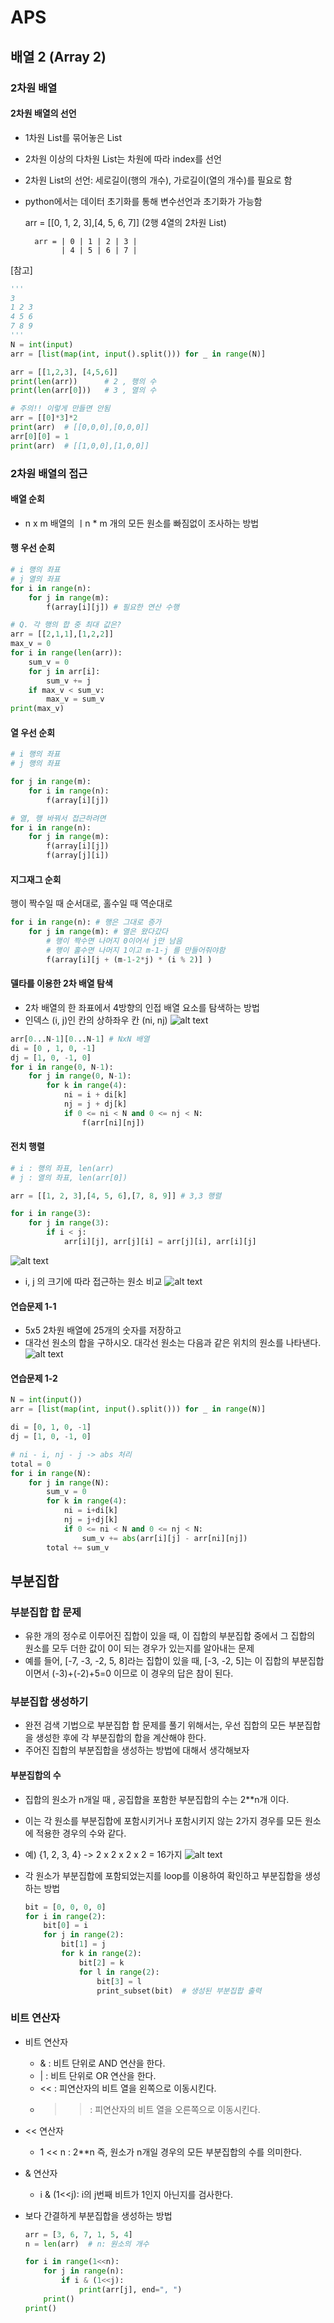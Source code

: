 # APS
## 배열 2 (Array 2)
### 2차원 배열

#### 2차원 배열의 선언
- 1차원 List를 묶어놓은 List
- 2차원 이상의 다차원 List는 차원에 따라 index를 선언
- 2차원 List의 선언: 세로길이(행의 개수), 가로길이(열의 개수)를 필요로 함
- python에서는 데이터 초기화를 통해 변수선언과 초기화가 가능함

    arr = [[0, 1, 2, 3],[4, 5, 6, 7]] (2행 4열의 2차원 List)

        arr = | 0 | 1 | 2 | 3 |
              | 4 | 5 | 6 | 7 |

[참고]

```py
'''
3
1 2 3
4 5 6
7 8 9 
'''
N = int(input)
arr = [list(map(int, input().split())) for _ in range(N)]

arr = [[1,2,3], [4,5,6]]
print(len(arr))      # 2 , 행의 수
print(len(arr[0]))   # 3 , 열의 수

# 주의!! 이렇게 만들면 안됨
arr = [[0]*3]*2
print(arr)  # [[0,0,0],[0,0,0]]
arr[0][0] = 1
print(arr)  # [[1,0,0],[1,0,0]]
```

### 2차원 배열의 접근
#### 배열 순회
- n x m 배열의 ㅣn * m 개의 모든 원소를 빠짐없이 조사하는 방법

#### 행 우선 순회
```py
# i 행의 좌표
# j 열의 좌표
for i in range(n):
    for j in range(m):
        f(array[i][j]) # 필요한 연산 수행

# Q. 각 행의 합 중 최대 값은?
arr = [[2,1,1],[1,2,2]]
max_v = 0
for i in range(len(arr)):
    sum_v = 0
    for j in arr[i]:
        sum_v += j
    if max_v < sum_v:
        max_v = sum_v
print(max_v)
```

#### 열 우선 순회
```py
# i 행의 좌표
# j 행의 좌표

for j in range(m):
    for i in range(n):
        f(array[i][j])

# 열, 행 바꿔서 접근하려면
for i in range(n):
    for j in range(m):
        f(array[i][j])
        f(array[j][i])
```

#### 지그재그 순회

행이 짝수일 때 순서대로, 홀수일 때 역순대로

```py
for i in range(n): # 행은 그대로 증가
    for j in range(m): # 열은 왔다갔다
        # 행이 짝수면 나머지 0이어서 j만 남음
        # 행이 홀수면 나머지 1이고 m-1-j 를 만들어줘야함 
        f(array[i][j + (m-1-2*j) * (i % 2)] )  
```
#### 델타를 이용한 2차 배열 탐색
- 2차 배열의 한 좌표에서 4방향의 인접 배열 요소를 탐색하는 방법
- 인덱스 (i, j)인 칸의 상하좌우 칸 (ni, nj)
    ![alt text](/Algorithm/notebooks/images/image-8.png)

```py
arr[0...N-1][0...N-1] # NxN 배열
di = [0 , 1, 0, -1]
dj = [1, 0, -1, 0]
for i in range(0, N-1):
    for j in range(0, N-1):
        for k in range(4):
            ni = i + di[k]
            nj = j + dj[k]
            if 0 <= ni < N and 0 <= nj < N:
                f(arr[ni][nj]) 
```
#### 전치 행렬
```py
# i : 행의 좌표, len(arr)
# j : 열의 좌표, len(arr[0])

arr = [[1, 2, 3],[4, 5, 6],[7, 8, 9]] # 3,3 행렬

for i in range(3):
    for j in range(3):
        if i < j:
            arr[i][j], arr[j][i] = arr[j][i], arr[i][j]
```
![alt text](image.png)

- i, j 의 크기에 따라 접근하는 원소 비교
    ![alt text](image-1.png)

#### 연습문제 1-1

- 5x5 2차원 배열에 25개의 숫자를 저장하고
- 대각선 원소의 합을 구하시오. 대각선 원소는 다음과 같은 위치의 원소를 나타낸다.
    ![alt text](image-2.png)

#### 연습문제 1-2

```py
N = int(input())
arr = [list(map(int, input().split())) for _ in range(N)]

di = [0, 1, 0, -1]
dj = [1, 0, -1, 0]

# ni - i, nj - j -> abs 처리
total = 0
for i in range(N):
    for j in range(N):
        sum_v = 0
        for k in range(4):
            ni = i+di[k]
            nj = j+dj[k]
            if 0 <= ni < N and 0 <= nj < N:
                sum_v += abs(arr[i][j] - arr[ni][nj])
        total += sum_v
```
## 부분집합
### 부분집합 합 문제
- 유한 개의 정수로 이루어진 집합이 있을 때, 이 집합의 부분집합 중에서 그 집합의 원소를 모두 더한 값이 0이 되는 경우가 있는지를 알아내는 문제
- 예를 들어, [-7, -3, -2, 5, 8]라는 집합이 있을 때, [-3, -2, 5]는 이 집합의 부분집합이면서 (-3)+(-2)+5=0 이므로 이 경우의 답은 참이 된다.

### 부분집합 생성하기
- 완전 검색 기법으로 부분집합 합 문제를 풀기 위해서는, 우선 집합의 모든 부분집합을 생성한 후에 각 부분집합의 합을 계산해야 한다.
- 주어진 집합의 부분집합을 생성하는 방법에 대해서 생각해보자

#### 부분집합의 수
- 집합의 원소가 n개일 때 , 공집합을 포함한 부분집합의 수는 2**n개 이다.
- 이는 각 원소를 부분집합에 포함시키거나 포함시키지 않는 2가지 경우를 모든 원소에 적용한 경우의 수와 같다.
- 예) {1, 2, 3, 4} -> 2 x 2 x 2 x 2 = 16가지
    ![alt text](image-3.png)

- 각 원소가 부분집합에 포함되었는지를 loop를 이용하여 확인하고 부분집합을 생성하는 방법
    ```py
    bit = [0, 0, 0, 0]
    for i in range(2):    
        bit[0] = i
        for j in range(2):
            bit[1] = j
            for k in range(2):
                bit[2] = k
                for l in range(2):
                    bit[3] = l
                    print_subset(bit)  # 생성된 부분집합 출력  
    ```

### 비트 연산자
- 비트 연산자
    - & : 비트 단위로 AND 연산을 한다.
    - | : 비트 단위로 OR 연산을 한다.
    - << : 피연산자의 비트 열을 왼쪽으로 이동시킨다. 
    - >> : 피연산자의 비트 열을 오른쪽으로 이동시킨다.

- << 연산자
    - 1 << n : 2**n 즉, 원소가 n개일 경우의 모든 부분집합의 수를 의미한다.

- & 연산자
    - i & (1<<j): i의 j번째 비트가 1인지 아닌지를 검사한다.

- 보다 간결하게 부분집합을 생성하는 방법
    ```py
    arr = [3, 6, 7, 1, 5, 4]
    n = len(arr)  # n: 원소의 개수

    for i in range(1<<n):
        for j in range(n):
            if i & (1<<j):
                print(arr[j], end=", ")
        print()
    print()
    ```